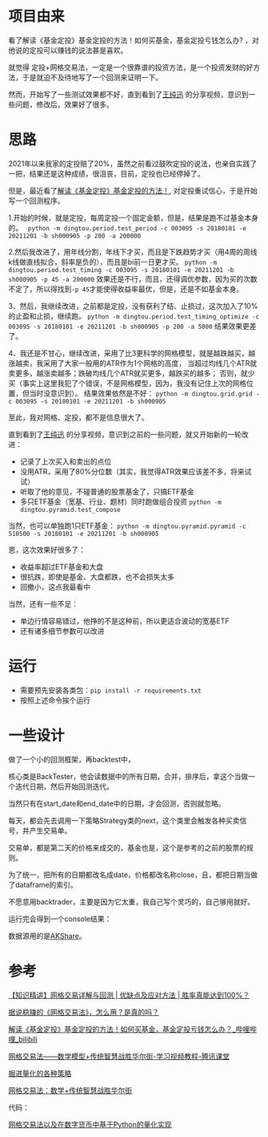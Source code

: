 # 项目由来

看了解读《基金定投》基金定投的方法！如何买基金，基金定投亏钱怎么办? ，对他说的定投可以赚钱的说法甚是喜欢。

就觉得 定投+网格交易法，一定是一个很靠谱的投资方法，是一个投资发财的好方法，于是就迫不及待地写了一个回测来证明一下。

然而，开始写了一些测试效果都不好，直到看到了[王纯迅](http://book.piginzoo.com/knowledge/period-invest/period-invest.html)
的分享视频，意识到一些问题，修改后，效果好了很多。

# 思路

2021年以来我家的定投赔了20%，虽然之前看过鼓吹定投的说法，也亲自实践了一把，结果还是这种成绩，很沮丧，目前，定投也已经停掉了。

但是，最近看了[解读《基金定投》基金定投的方法！](https://www.bilibili.com/video/BV1TA411x77e/),
对定投重试信心，于是开始写一个回测程序。

1.开始的时候，就是定投，每周定投一个固定金额，但是，结果是跑不过基金本身的。
` python -m dingtou.period.test_period -c 003095 -s 20180101 -e 20211201 -b sh000905 -p 200 -a 200000`

2.然后我改进了，用年线分割，年线下才买，而且是下跌趋势才买（用4周的周线k线做直线拟合，斜率是负的），而且是bi前一日更才买。
`python -m dingtou.period.test_timing -c 003095 -s 20180101 -e 20211201 -b sh000905 -p 45 -a 200000`
效果还是不行，而且，还得调优参数，因为买的次数不定了，所以得找到`-p 45`才能使得收益率最优，但是，还是不如基金本身。

3、然后，我继续改进，之前都是定投，没有获利了结、止损过，这次加入了10%的止盈和止损，继续跑。
`python -m dingtou.period.test_timing_optimize -c 003095 -s 20180101 -e 20211201 -b sh000905 -p 200 -a 5000`
结果效果更差了。

4、我还是不甘心，继续改进，采用了比3更科学的网格模型，就是越跌越买，越涨越卖，我采用了大家一般用的ATR作为1个网格的高度，
当超过均线几个ATR就卖更多，越涨卖越多；跌破均线几个ATR就买更多，越跌买的越多；
否则，就少买（事实上这里我犯了个错误，不是网格模型，因为，我没有记住上次的网格位置，但当时没意识到）。
结果效果依然是不好：
`python -m dingtou.grid.grid -c 003095 -s 20180101 -e 20211201 -b sh000905`

至此，我对网格、定投，都不是信息很大了。

直到看到了[王纯迅](http://book.piginzoo.com/knowledge/period-invest/period-invest.html)
的分享视频，意识到之前的一些问题，就又开始新的一轮改进：
- 记录了上次买入和卖出的点位
- 没用ATR，采用了80%分位数（其实，我觉得ATR效果应该差不多，将来试试）
- 听取了他的意见，不碰普通的股票基金了，只搞ETF基金
- 多只ETF基金（宽基、行业、题材）同时跑做组合投资
`python -m dingtou.pyramid.test_compose`

当然，也可以单独跑1只ETF基金：
`python -m dingtou.pyramid.pyramid -c 510500 -s 20180101 -e 20211201 -b sh000905`

恩，这次效果好很多了：
- 收益率超过ETF基金和大盘
- 很抗跌，即使是基金、大盘都跌，也不会损失太多
- 回撤小，这点我最看中

当然，还有一些不足：
- 单边行情容易错过，他挣的不是这种前，所以更适合波动的宽基ETF
- 还有诸多细节参数可以改进


# 运行

- 需要预先安装各类包：`pip install -r requirements.txt`
- 按照上述命令挨个运行


# 一些设计

做了一个小的回测框架，再backtest中，

核心类是BackTester，他会读数据中的所有日期，合并，排序后，拿这个当做一个迭代日期，然后开始回测迭代。

当然只有在start_date和end_date中的日期，才会回测，否则就忽略。

每天，都会先去调用一下策略Strategy类的next，这个类里会触发各种买卖信号，并产生交易单。

交易单，都是第二天的价格来成交的，基金也是，这个是参考的之前的股票的规则。

为了统一，把所有的日期都改名成date，价格都改名称close，且，都把日期当做了dataframe的索引。

不愿意用backtrader，主要是因为它太重，我自己写个灵巧的，自己够用就好。

运行完会得到一个console结果：

数据源用的是[AKShare](https://www.akshare.xyz/data/index/index.html)。

# 参考

[【知识精讲】网格交易详解与回测 | 优缺点及应对方法 | 胜率真能达到100%？](https://www.bilibili.com/video/BV1Yf4y177cA)

[据说稳赚的《网格交易法》，怎么用？是真的吗？](https://www.youtube.com/watch?v=Bn6mJjyxTwU&t=740s) 

[解读《基金定投》基金定投的方法！如何买基金，基金定投亏钱怎么办？_哔哩哔哩_bilibili](https://www.bilibili.com/video/BV1TA411x77e/) 

[网格交易法——数学模型+传统智慧战胜华尔街-学习视频教程-腾讯课堂](https://ke.qq.com/course/335450) 

[掘进量化的各种策略](https://www.myquant.cn/docs/python_strategyies/104)

[网格交易法：数学+传统智慧战胜华尔街](https://cread.jd.com/read/startRead.action?bookId=30150108&readType=1)

代码：

[网格交易法以及在数字货币中基于Python的量化实现](https://juejin.cn/post/6844903998793728007)